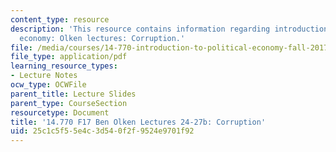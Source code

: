 ```yaml
---
content_type: resource
description: 'This resource contains information regarding introduction to political
  economy: Olken lectures: Corruption.'
file: /media/courses/14-770-introduction-to-political-economy-fall-2017/25c1c5f55e4c3d540f2f9524e9701f92_MIT14_770F17_lec24_27b.pdf
file_type: application/pdf
learning_resource_types:
- Lecture Notes
ocw_type: OCWFile
parent_title: Lecture Slides
parent_type: CourseSection
resourcetype: Document
title: '14.770 F17 Ben Olken Lectures 24-27b: Corruption'
uid: 25c1c5f5-5e4c-3d54-0f2f-9524e9701f92
---
```


